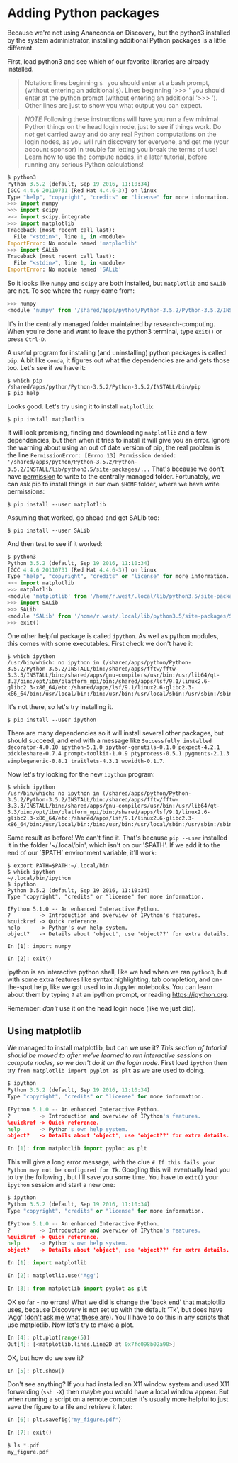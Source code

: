 # Adding Python packages

Because we're not using Ananconda on Discovery, but the
python3 installed by the system administrator, installing
additional Python packages is a little different.

First, load python3 and see which of our favorite libraries
are already installed.

> Notation: lines beginning `$ ` you should enter at a bash prompt,
(without entering an additional `$`). Lines beginning '>>> ' you should
enter at the python prompt (without entering an additional '>>> ').
Other lines are just to show you what output you can expect.

> *NOTE* Following these instructions will have you run a few minimal Python things on the head login node, just to see if things work. Do *not* get carried away and do any real Python computations on the login nodes, as you will ruin discovery for everyone, and get me (your account sponsor) in trouble for letting you break the terms of use! Learn how to use the compute nodes, in a later tutorial, before running any serious Python calculations!

```python
$ python3
Python 3.5.2 (default, Sep 19 2016, 11:10:34)
[GCC 4.4.6 20110731 (Red Hat 4.4.6-3)] on linux
Type "help", "copyright", "credits" or "license" for more information.
>>> import numpy
>>> import scipy
>>> import scipy.integrate
>>> import matplotlib
Traceback (most recent call last):
  File "<stdin>", line 1, in <module>
ImportError: No module named 'matplotlib'
>>> import SALib
Traceback (most recent call last):
  File "<stdin>", line 1, in <module>
ImportError: No module named 'SALib'
```

So it looks like `numpy` and `scipy` are both installed, but `matplotlib` and `SALib` are not.
To see where the `numpy` came from:

```python
>>> numpy
<module 'numpy' from '/shared/apps/python/Python-3.5.2/Python-3.5.2/INSTALL/lib/python3.5/site-packages/numpy/__init__.py'>
```

It's in the centrally managed folder maintained by research-computing.
When you're done and want to leave the python3 terminal, type `exit()`
or press `Ctrl-D`.

A useful program for installing (and uninstalling) python packages is called `pip`.
A bit like `conda`, it figures out what the dependencies are and gets those too.
Let's see if we have it:

    $ which pip
    /shared/apps/python/Python-3.5.2/Python-3.5.2/INSTALL/bin/pip
    $ pip help

Looks good. Let's try using it to install `matplotlib`:

    $ pip install matplotlib

It will look promising, finding and downloading `matplotlib` and a few dependencies, but then when it tries to install it will give you an error. Ignore the warning about using an out of date version of pip,
the real problem is the line `PermissionError: [Errno 13] Permission denied: '/shared/apps/python/Python-3.5.2/Python-3.5.2/INSTALL/lib/python3.5/site-packages/...`
That's because we don't have [permission](http://www.ee.surrey.ac.uk/Teaching/Unix/unix5.html) to write to the centrally managed folder.
Fortunately, we can ask pip to install things in our own `$HOME` folder, where we
have write permissions:

    $ pip install --user matplotlib

Assuming that worked, go ahead and get SALib too:

    $ pip install --user SALib

And then test to see if it worked:

```python
$ python3
Python 3.5.2 (default, Sep 19 2016, 11:10:34)
[GCC 4.4.6 20110731 (Red Hat 4.4.6-3)] on linux
Type "help", "copyright", "credits" or "license" for more information.
>>> import matplotlib
>>> matplotlib
<module 'matplotlib' from '/home/r.west/.local/lib/python3.5/site-packages/matplotlib/__init__.py'>
>>> import SALib
>>> SALib
<module 'SALib' from '/home/r.west/.local/lib/python3.5/site-packages/SALib/__init__.py'>
>>> exit()
```

One other helpful package is called `ipython`. As well as python modules, this comes with some executables.
First check we don't have it:

    $ which ipython
    /usr/bin/which: no ipython in (/shared/apps/python/Python-3.5.2/Python-3.5.2/INSTALL/bin:/shared/apps/fftw/fftw-3.3.3/INSTALL/bin:/shared/apps/gnu-compilers/usr/bin:/usr/lib64/qt-3.3/bin:/opt/ibm/platform_mpi/bin:/shared/apps/lsf/9.1/linux2.6-glibc2.3-x86_64/etc:/shared/apps/lsf/9.1/linux2.6-glibc2.3-x86_64/bin:/usr/local/bin:/bin:/usr/bin:/usr/local/sbin:/usr/sbin:/sbin:/home/r.west/bin)

It's not there, so let's try installing it.

    $ pip install --user ipython

There are many dependencies so it will install several other packages, but should succeed, and end with a message like `Successfully installed decorator-4.0.10 ipython-5.1.0 ipython-genutils-0.1.0 pexpect-4.2.1 pickleshare-0.7.4 prompt-toolkit-1.0.9 ptyprocess-0.5.1 pygments-2.1.3 simplegeneric-0.8.1 traitlets-4.3.1 wcwidth-0.1.7`.

Now let's try looking for the new `ipython` program:

    $ which ipython
    /usr/bin/which: no ipython in (/shared/apps/python/Python-3.5.2/Python-3.5.2/INSTALL/bin:/shared/apps/fftw/fftw-3.3.3/INSTALL/bin:/shared/apps/gnu-compilers/usr/bin:/usr/lib64/qt-3.3/bin:/opt/ibm/platform_mpi/bin:/shared/apps/lsf/9.1/linux2.6-glibc2.3-x86_64/etc:/shared/apps/lsf/9.1/linux2.6-glibc2.3-x86_64/bin:/usr/local/bin:/bin:/usr/bin:/usr/local/sbin:/usr/sbin:/sbin:/home/r.west/bin)

Same result as before! We can't find it.
That's because `pip --user` installed it in the folder '~/.local/bin', which isn't on our '$PATH'. If we add it to the end of our `$PATH` environment variable, it'll work:

    $ export PATH=$PATH:~/.local/bin
    $ which ipython
    ~/.local/bin/ipython
    $ ipython
    Python 3.5.2 (default, Sep 19 2016, 11:10:34)
    Type "copyright", "credits" or "license" for more information.

    IPython 5.1.0 -- An enhanced Interactive Python.
    ?         -> Introduction and overview of IPython's features.
    %quickref -> Quick reference.
    help      -> Python's own help system.
    object?   -> Details about 'object', use 'object??' for extra details.

    In [1]: import numpy

    In [2]: exit()

ipython is an interactive python shell, like we had when we ran `python3`,
but with some extra features like syntax highlighting, tab completion, and
on-the-spot help, like we got used to in Jupyter notebooks.
You can learn about them by typing `?` at
an ipython prompt, or reading https://ipython.org.

Remember: *don't* use it on the head login node (like we just did).

## Using matplotlib
We managed to install matplotlib, but can we use it?
*This section of tutorial should be moved to after we've learned to run interactive sessions on compute nodes, so we don't do it on the login node*.
First load `ipython` then try `from matplotlib import pyplot as plt` as we are used to doing.

```python
$ ipython
Python 3.5.2 (default, Sep 19 2016, 11:10:34)
Type "copyright", "credits" or "license" for more information.

IPython 5.1.0 -- An enhanced Interactive Python.
?         -> Introduction and overview of IPython's features.
%quickref -> Quick reference.
help      -> Python's own help system.
object?   -> Details about 'object', use 'object??' for extra details.

In [1]: from matplotlib import pyplot as plt
```

This will give a long error message, with the clue `# If this fails your Python may not be configured for Tk`.  Googling this will eventually lead you to try the following
, but I'll save you some time. You have to `exit()` your `ipython` session and start a new one:

 ```python
$ ipython
Python 3.5.2 (default, Sep 19 2016, 11:10:34)
Type "copyright", "credits" or "license" for more information.

IPython 5.1.0 -- An enhanced Interactive Python.
?         -> Introduction and overview of IPython's features.
%quickref -> Quick reference.
help      -> Python's own help system.
object?   -> Details about 'object', use 'object??' for extra details.

In [1]: import matplotlib

In [2]: matplotlib.use('Agg')

In [3]: from matplotlib import pyplot as plt
```

OK so far - no errors!  What we did is change the 'back end' that matplotlib uses, because Discovery is not set up with the default 'Tk', but does have 'Agg' ([don't ask me what these are](http://lmgtfy.com/?q=what+are+Tk+and+Agg)). You'll have to do this in any scripts that use matplotlib. Now let's try to make a plot.

```python
In [4]: plt.plot(range(5))
Out[4]: [<matplotlib.lines.Line2D at 0x7fc098b02a90>]
```

OK, but how do we see it?

```python
In [5]: plt.show()
```

Don't see anything? If you had installed an X11 window system and used X11 forwarding (`ssh -X`) then maybe you would have a local window appear. But when running a script on a remote computer it's usually more helpful to just save the figure to a file and retrieve it later:

```python
In [6]: plt.savefig("my_figure.pdf")

In [7]: exit()

$ ls *.pdf
my_figure.pdf
```
